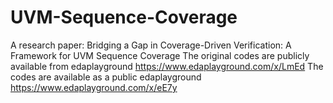 # UVM-Sequence-Coverage
A research paper: Bridging a Gap in Coverage-Driven Verification: A Framework for UVM Sequence Coverage
The original codes are publicly available from edaplayground https://www.edaplayground.com/x/LmEd
The codes are available as a public edaplayground https://www.edaplayground.com/x/eE7y 
